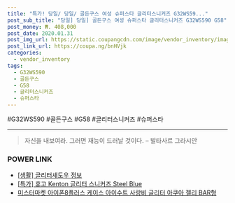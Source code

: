 ```yaml
--- 
title: "특가! 당일/ 당일/ 골든구스 여성 슈퍼스타 글리터스니커즈 G32WS59..." 
post_sub_title: "당일] 당일] 골든구스 여성 슈퍼스타 글리터스니커즈 G32WS590 G58" 
post_money: ₩. 408,000 
post_date: 2020.01.31 
post_img_url: https://static.coupangcdn.com/image/vendor_inventory/images/2018/09/10/15/0/ec3bb163-3e04-4c57-bb2a-9e7e97646310.jpg 
post_link_url: https://coupa.ng/bnHVjk 
categories: 
  - vendor_inventory 
tags: 
  - G32WS590 
  - 골든구스 
  - G58 
  - 글리터스니커즈 
  - 슈퍼스타 
--- 
```

  #G32WS590 #골든구스 #G58 #글리터스니커즈 #슈퍼스타 
<hr> 

> 자신을 내보여라. 그러면 재능이 드러날 것이다. – 발타사르 그라시안 


### POWER LINK

* <a href="https://blog.naver.com/sakai111/221766339975" target="_blank"> [생활] 글리터섀도우 정보 </a>
* <a href="https://blog.naver.com/santokki14/221791117116" target="_blank">[특가] 휴고 Kenton 글리터 스니커즈 Steel Blue</a>
* <a href="https://blog.naver.com/fasyy4321/221786986192" target="_blank">미스터마켓 아이폰8플러스 케이스 아이수트 사랑비 글리터 아쿠아 젤리 BAR형</a>

